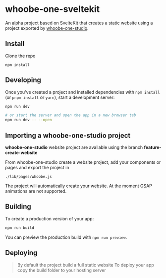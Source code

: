 # whoobe-one-sveltekit

An alpha project based on SvelteKit that creates a static website using a project exported by [whoobe-one-studio](https://github.com/swina/whoobe-one-studio).


## Install

Clone the repo

``` 
npm install

``` 
## Developing

Once you've created a project and installed dependencies with `npm install` (or `pnpm install` or `yarn`), start a development server:

```bash
npm run dev

# or start the server and open the app in a new browser tab
npm run dev -- --open
```

## Importing a whoobe-one-studio project

**whoobe-one-studio** website project are available using the branch **feature-create-website**

From whoobe-one-studio create a website project, add your components or pages and export the project in 

```
./lib/pages/whoobe.js
```

The project will automatically create your website. 
At the moment GSAP animations are not supported.

## Building

To create a production version of your app:

```bash
npm run build
```

You can preview the production build with `npm run preview`.

## Deploying

> By default the project build a full static website
> To deploy your app copy the build folder to your hosting server
